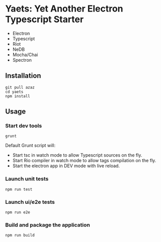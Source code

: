 # Yaets: Yet Another Electron Typescript Starter

- Electron
- Typescript
- Riot
- NeDB
- Mocha/Chai
- Spectron

## Installation

```shell
git pull azaz
cd yaets
npm install
```

## Usage

### Start dev tools

```
grunt
```

Default Grunt script will:

- Start tsc in watch mode to allow Typescript sources on the fly.
- Start Rio compiler in watch mode to allow tags compilation on the fly.
- Start the electron app in DEV mode with live reload.

### Launch unit tests

```
npm run test
```

### Launch ui/e2e tests

```
npm run e2e
```

### Build and package the application

```
npm run build
```
